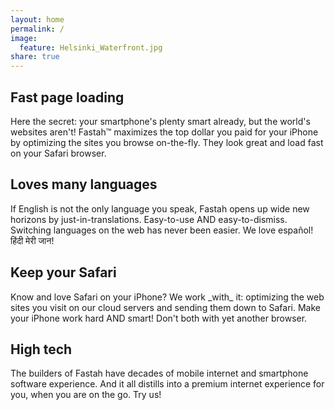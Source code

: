```yaml
---
layout: home
permalink: /
image:
  feature: Helsinki_Waterfront.jpg
share: true
---
```


<div class="tiles">

<div class="tile">
  <h2 class="post-title">Fast page loading</h2>
  <p class="post-excerpt">Here the secret: your smartphone's plenty smart already, but the world's websites aren't! Fastah™ maximizes the top dollar you paid for your iPhone by optimizing the sites you browse on-the-fly. They look great and load fast on your Safari browser.</p>
</div><!-- /.tile -->

<div class="tile">
  <h2 class="post-title">Loves many languages</h2>
  <p class="post-excerpt">If English is not the only language you speak, Fastah opens up wide new horizons by just-in-translations. Easy-to-use AND easy-to-dismiss. Switching languages on the web has never been easier. We love español! हिंदी मेरी जान!</p>
</div><!-- /.tile -->

<div class="tile">
  <h2 class="post-title">Keep your Safari</h2>
  <p class="post-excerpt">Know and love Safari on your iPhone? We work _with_ it: optimizing the web sites you visit on our cloud servers and sending them down to Safari. Make your iPhone work hard AND smart! Don't both with yet another browser.</p>
</div><!-- /.tile -->

<div class="tile">
  <h2 class="post-title">High tech</h2>
  <p class="post-excerpt">The builders of Fastah have decades of mobile internet and smartphone software experience. And it all distills into a premium internet experience for you, when you are on the go. Try us!</p>
</div><!-- /.tile -->

</div><!-- /.tiles -->